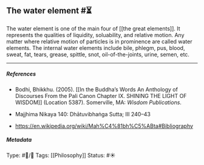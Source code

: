## The water element  #⏳ 

The water element is one of the main four of [[the great elements]]. It represents the qualities of liquidity, soluability, and relative motion. Any matter where relative motion of particles is in prominence are called water elements. The internal water elements include bile, phlegm, pus, blood, sweat, fat, tears, grease, spittle, snot, oil-of-the-joints, urine, semen, etc.

___

##### References

- Bodhi, Bhikkhu. (2005). [[In the Buddha’s Words An Anthology of Discourses From the Pali Canon Chapter IX. SHINING THE LIGHT OF WISDOM]] (Location 5387). Somerville, MA: _Wisdom Publications_.

- Majjhima Nikaya 140: Dhātuvibhaṅga Sutta; III 240–43

- https://en.wikipedia.org/wiki/Mah%C4%81bh%C5%ABta#Bibliography

##### Metadata

Type: #🔵/🔵 
Tags:  [[Philosophy]] 
Status:  #☀️ 